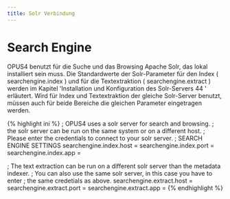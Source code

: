 ```yaml
---
title: Solr Verbindung
---
```


# Search Engine

OPUS4 benutzt für die Suche und das Browsing Apache Solr, das lokal installiert sein muss. Die
Standardwerte der Solr-Parameter für den Index ( searchengine.index ) und für die Textextraktion
( searchengine.extract ) werden im Kapitel 'Installation und Konfiguration des Solr-Servers 44 '
erläutert. Wird für Index und Textextraktion der gleiche Solr-Server benutzt, müssen auch für beide
Bereiche die gleichen Parameter eingetragen werden.

{% highlight ini %}
; OPUS4 uses a solr server for search and browsing.
; the solr server can be run on the same system or on a different host.
; Please enter the credentials to connect to your solr server.
; SEARCH ENGINE SETTINGS
searchengine.index.host =
searchengine.index.port =
searchengine.index.app =

; The text extraction can be run on a different solr server than the metadata indexer.
; You can also use the same solr server, in this case you have to enter
; the same credetials as above.
searchengine.extract.host =
searchengine.extract.port =
searchengine.extract.app =
{% endhighlight %}


